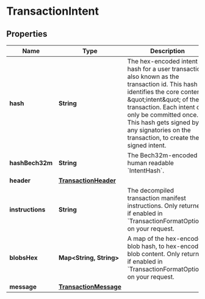 

# TransactionIntent


## Properties

| Name | Type | Description | Notes |
|------------ | ------------- | ------------- | -------------|
|**hash** | **String** | The hex-encoded intent hash for a user transaction, also known as the transaction id. This hash identifies the core content \&quot;intent\&quot; of the transaction. Each intent can only be committed once. This hash gets signed by any signatories on the transaction, to create the signed intent.  |  |
|**hashBech32m** | **String** | The Bech32m-encoded human readable &#x60;IntentHash&#x60;. |  |
|**header** | [**TransactionHeader**](TransactionHeader.md) |  |  |
|**instructions** | **String** | The decompiled transaction manifest instructions. Only returned if enabled in &#x60;TransactionFormatOptions&#x60; on your request. |  [optional] |
|**blobsHex** | **Map&lt;String, String&gt;** | A map of the hex-encoded blob hash, to hex-encoded blob content. Only returned if enabled in &#x60;TransactionFormatOptions&#x60; on your request. |  [optional] |
|**message** | [**TransactionMessage**](TransactionMessage.md) |  |  [optional] |



